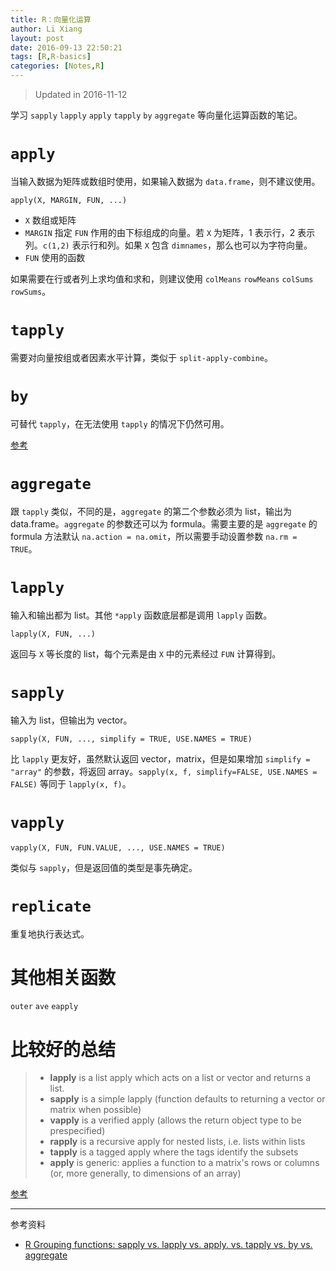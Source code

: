 ```yaml
---
title: R：向量化运算
author: Li Xiang
layout: post
date: 2016-09-13 22:50:21
tags: [R,R-basics]
categories: [Notes,R]
---
```


> Updated in 2016-11-12

学习 `sapply` `lapply` `apply` `tapply` `by` `aggregate` 等向量化运算函数的笔记。

# `apply`

当输入数据为矩阵或数组时使用，如果输入数据为 `data.frame`，则不建议使用。

`apply(X, MARGIN, FUN, ...)`

- `X` 数组或矩阵
- `MARGIN` 指定 `FUN` 作用的由下标组成的向量。若 `X` 为矩阵，1 表示行，2 表示列。`c(1,2)` 表示行和列。如果 `X` 包含 `dimnames`，那么也可以为字符向量。
- `FUN` 使用的函数

如果需要在行或者列上求均值和求和，则建议使用 `colMeans` `rowMeans` `colSums` `rowSums`。

# `tapply`

需要对向量按组或者因素水平计算，类似于 `split-apply-combine`。

# `by`

可替代 `tapply`，在无法使用 `tapply` 的情况下仍然可用。

[参考](http://stackoverflow.com/a/32262439/6469987)

# `aggregate`

跟 `tapply` 类似，不同的是，`aggregate` 的第二个参数必须为 list，输出为 data.frame。`aggregate` 的参数还可以为 formula。需要主要的是 `aggregate` 的 formula 方法默认 `na.action = na.omit`，所以需要手动设置参数 `na.rm = TRUE`。

# `lapply`

输入和输出都为 list。其他 `*apply` 函数底层都是调用 `lapply` 函数。

`lapply(X, FUN, ...)`

返回与 `X` 等长度的 list，每个元素是由 `X` 中的元素经过 `FUN` 计算得到。

# `sapply`

输入为 list，但输出为 vector。

`sapply(X, FUN, ..., simplify = TRUE, USE.NAMES = TRUE)`

比 `lapply` 更友好，虽然默认返回 vector，matrix，但是如果增加 `simplify = "array"` 的参数，将返回 array。`sapply(x, f, simplify=FALSE, USE.NAMES = FALSE)` 等同于 `lapply(x, f)`。

# `vapply`

`vapply(X, FUN, FUN.VALUE, ..., USE.NAMES = TRUE)`

类似与 `sapply`，但是返回值的类型是事先确定。

# `replicate`

重复地执行表达式。


# 其他相关函数

`outer` `ave` `eapply`

# 比较好的总结

> - **lapply** is a list apply which acts on a list or vector and returns a list.
> - **sapply** is a simple lapply (function defaults to returning a vector or matrix when possible)
> - **vapply** is a verified apply (allows the return object type to be prespecified)
> - **rapply** is a recursive apply for nested lists, i.e. lists within lists
> - **tapply** is a tagged apply where the tags identify the subsets
> - **apply** is generic: applies a function to a matrix's rows or columns (or, more generally, to dimensions of an array)

[参考](http://stackoverflow.com/a/23282110/6469987)

---

参考资料

- [R Grouping functions: sapply vs. lapply vs. apply. vs. tapply vs. by vs. aggregate](https://stackoverflow.com/questions/3505701/r-grouping-functions-sapply-vs-lapply-vs-apply-vs-tapply-vs-by-vs-aggrega)
